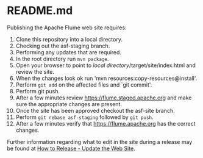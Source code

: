 # README.md

Publishing the Apache Flume web site requires:

1. Clone this repository into a local directory.
2. Checking out the asf-staging branch.
3. Performing any updates that are required.
4. In the root directory run `mvn package`.
5. Open your browser to point to *local directory*/target/site/index.html and review the site.
6. When the changes look ok run 'mvn resources:copy-resources@install'.
7. Perform `git add` on the affected files and `git commit'.
8. Perform git push.
9. After a few minutes review https://flume.staged.apache.org and make sure the appropriate changes are present.
10. Once the site has been approved checkout the asf-site branch. 
11. Perform `git rebase asf-staging` followed by `git push`.
12. After a few minutes verify that https://flume.apache.org has the correct changes.

Further information regarding what to edit in the site during a release may be found at 
[How to Release - Update the Web Site](https://cwiki.apache.org/confluence/display/FLUME/How+to+Release#HowtoRelease-Updatethewebsite).
